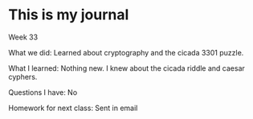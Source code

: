 # This is my journal

Week 33

What we did:
 Learned about cryptography and the cicada 3301 puzzle.
 
What I learned:
 Nothing new. I knew about the cicada riddle and caesar cyphers.
 
Questions I have:
 No

Homework for next class:
 Sent in email

